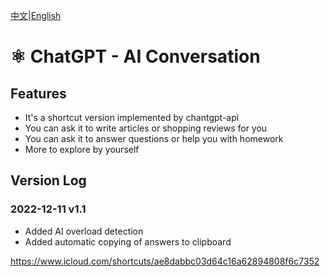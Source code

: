[中文](./ChatGPT.md)|[English](./ChatGPT_EN.md)

# ⚛️ ChatGPT - AI Conversation

## Features

- It's a shortcut version implemented by chantgpt-api
- You can ask it to write articles or shopping reviews for you
- You can ask it to answer questions or help you with homework
- More to explore by yourself

## Version Log

### 2022-12-11 v1.1

- Added AI overload detection
- Added automatic copying of answers to clipboard

https://www.icloud.com/shortcuts/ae8dabbc03d64c16a62894808f6c7352
